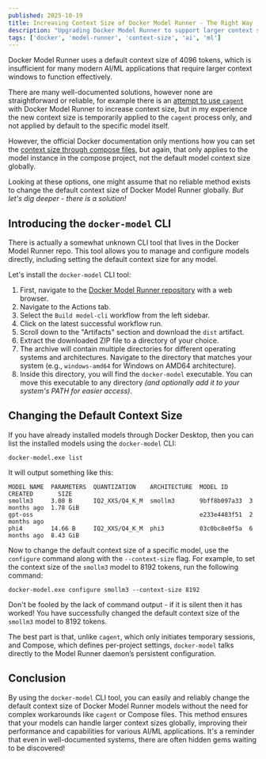 ```yaml
---
published: 2025-10-19
title: Increasing Context Size of Docker Model Runner - The Right Way
description: "Upgrading Docker Model Runner to support larger context sizes for improved model performance and capabilities, without cagent or compose files!"
tags: ['docker', 'model-runner', 'context-size', 'ai', 'ml']
---
```


Docker Model Runner uses a default context size of 4096 tokens, which is insufficient for many modern AI/ML applications that require larger context windows to function effectively.

There are many well-documented solutions, however none are straightforward or reliable, for example there is an [attempt to use `cagent`](https://jgcarmona.com/change-dmr-context-size/) with Docker Model Runner to increase context size, but in my experience the new context size is temporarily applied to the `cagent` process only, and not applied by default to the specific model itself.

However, the official Docker documentation only mentions how you can set the [context size through compose files](https://docs.docker.com/ai/compose/models-and-compose/#model-configuration-options), but again, that only applies to the model instance in the compose project, not the default model context size globally.

Looking at these options, one might assume that no reliable method exists to change the default context size of Docker Model Runner globally. *But let's dig deeper - there is a solution!*

## Introducing the `docker-model` CLI

There is actually a somewhat unknown CLI tool that lives in the Docker Model Runner repo. This tool allows you to manage and configure models directly, including setting the default context size for any model.

Let's install the `docker-model` CLI tool:

1. First, navigate to the [Docker Model Runner repository](https://github.com/docker/model-runner/) with a web browser.
2. Navigate to the Actions tab.
3. Select the `Build model-cli` workflow from the left sidebar.
4. Click on the latest successful workflow run.
5. Scroll down to the "Artifacts" section and download the `dist` artifact.
6. Extract the downloaded ZIP file to a directory of your choice.
7. The archive will contain multiple directories for different operating systems and architectures. Navigate to the directory that matches your system (e.g., `windows-amd64` for Windows on AMD64 architecture).
8. Inside this directory, you will find the `docker-model` executable. You can move this executable to any directory *(and optionally add it to your system's PATH for easier access)*.

## Changing the Default Context Size

If you have already installed models through Docker Desktop, then you can list the installed models using the `docker-model` CLI:

```
docker-model.exe list
```

It will output something like this:

```
MODEL NAME  PARAMETERS  QUANTIZATION    ARCHITECTURE  MODEL ID      CREATED       SIZE
smollm3     3.08 B      IQ2_XXS/Q4_K_M  smollm3       9bff8b097a33  3 months ago  1.78 GiB
gpt-oss                                               e233e4483f51  2 months ago
phi4        14.66 B     IQ2_XXS/Q4_K_M  phi3          03c0bc8e0f5a  6 months ago  8.43 GiB
```

Now to change the default context size of a specific model, use the `configure` command along with the `--context-size` flag. For example, to set the context size of the `smollm3` model to 8192 tokens, run the following command:

```
docker-model.exe configure smollm3 --context-size 8192
```

Don't be fooled by the lack of command output - if it is silent then it has worked! You have successfully changed the default context size of the `smollm3` model to 8192 tokens.

The best part is that, unlike `cagent`, which only initiates temporary sessions, and Compose, which defines per-project settings, `docker-model` talks directly to the Model Runner daemon’s persistent configuration.

## Conclusion

By using the `docker-model` CLI tool, you can easily and reliably change the default context size of Docker Model Runner models without the need for complex workarounds like `cagent` or Compose files. This method ensures that your models can handle larger context sizes globally, improving their performance and capabilities for various AI/ML applications. It's a reminder that even in well-documented systems, there are often hidden gems waiting to be discovered!